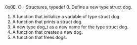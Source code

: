 0x0E. C - Structures, typedef
0. Define a new type struct dog.
1. A function that initialize a variable of type struct dog.
2. A function that prints a struct dog.
3. A new type dog_t as a new name for the type struct dog.
4. A function that creates a new dog.
5. A function that frees dogs.

